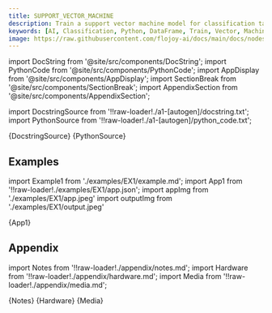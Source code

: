 ```yaml
---
title: SUPPORT_VECTOR_MACHINE
description: Train a support vector machine model for classification tasks by taking two dataframes of label and feature from labelled training data and a dataframe of unlabelled input data.
keywords: [AI, Classification, Python, DataFrame, Train, Vector, Machine Model]
image: https://raw.githubusercontent.com/flojoy-ai/docs/main/docs/nodes/AI_ML/CLASSIFICATION/SUPPORT_VECTOR_MACHINE/examples/EX1/output.jpeg
---
```


[//]: # (Custom component imports)

import DocString from '@site/src/components/DocString';
import PythonCode from '@site/src/components/PythonCode';
import AppDisplay from '@site/src/components/AppDisplay';
import SectionBreak from '@site/src/components/SectionBreak';
import AppendixSection from '@site/src/components/AppendixSection';

[//]: # (Docstring)

import DocstringSource from '!!raw-loader!./a1-[autogen]/docstring.txt';
import PythonSource from '!!raw-loader!./a1-[autogen]/python_code.txt';

<DocString>{DocstringSource}</DocString>
<PythonCode GLink='AI_ML/CLASSIFICATION/SUPPORT_VECTOR_MACHINE/SUPPORT_VECTOR_MACHINE.py'>{PythonSource}</PythonCode>

<SectionBreak />

[//]: # (Examples)

## Examples

import Example1 from './examples/EX1/example.md';
import App1 from '!!raw-loader!./examples/EX1/app.json';
import appImg from './examples/EX1/app.jpeg'
import outputImg from './examples/EX1/output.jpeg'

<AppDisplay 
    nodeLabel='SUPPORT_VECTOR_MACHINE'
    appImg={appImg}
    outputImg={outputImg}
    >
    {App1}
</AppDisplay>

<Example1 />

<SectionBreak />

[//]: # (Appendix)

## Appendix

import Notes from '!!raw-loader!./appendix/notes.md';
import Hardware from '!!raw-loader!./appendix/hardware.md';
import Media from '!!raw-loader!./appendix/media.md';

<AppendixSection index={0} folderPath='nodes/AI_ML/CLASSIFICATION/SUPPORT_VECTOR_MACHINE/appendix/'>{Notes}</AppendixSection>
<AppendixSection index={1} folderPath='nodes/AI_ML/CLASSIFICATION/SUPPORT_VECTOR_MACHINE/appendix/'>{Hardware}</AppendixSection>
<AppendixSection index={2} folderPath='nodes/AI_ML/CLASSIFICATION/SUPPORT_VECTOR_MACHINE/appendix/'>{Media}</AppendixSection>